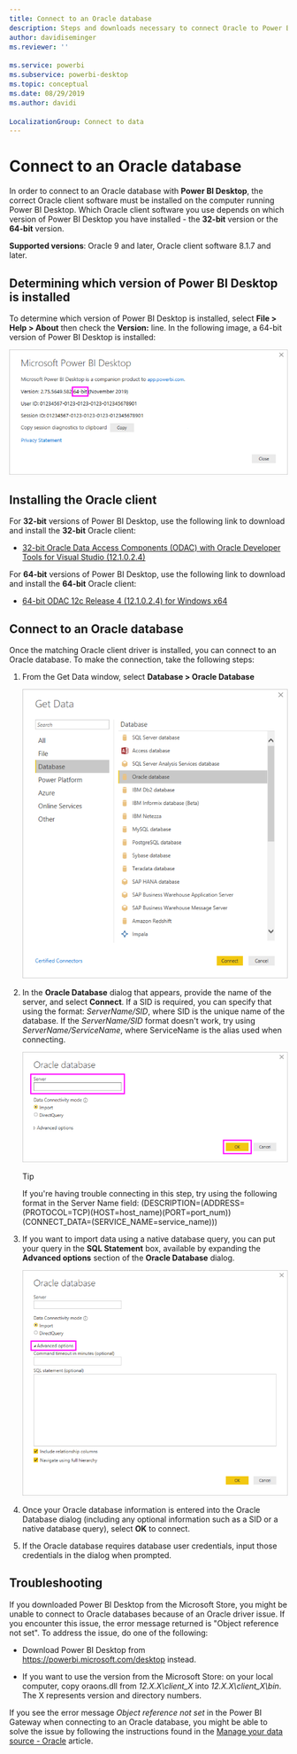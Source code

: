 ```yaml
---
title: Connect to an Oracle database
description: Steps and downloads necessary to connect Oracle to Power BI Desktop
author: davidiseminger
ms.reviewer: ''

ms.service: powerbi
ms.subservice: powerbi-desktop
ms.topic: conceptual
ms.date: 08/29/2019
ms.author: davidi

LocalizationGroup: Connect to data
---
```

# Connect to an Oracle database
In order to connect to an Oracle database with **Power BI Desktop**, the correct Oracle client software must be installed on the computer running Power BI Desktop. Which Oracle client software you use depends on which version of Power BI Desktop you have installed - the **32-bit** version or the **64-bit** version.

**Supported versions**: Oracle 9 and later, Oracle client software 8.1.7 and later.

## Determining which version of Power BI Desktop is installed
To determine which version of Power BI Desktop is installed, select **File > Help > About** then check the **Version:** line. In the following image, a 64-bit version of Power BI Desktop is installed:

![](media/desktop-connect-oracle-database/connect-oracle-database_1.png)

## Installing the Oracle client
For **32-bit** versions of Power BI Desktop, use the following link to download and install the **32-bit** Oracle client:

* [32-bit Oracle Data Access Components (ODAC) with Oracle Developer Tools for Visual Studio (12.1.0.2.4)](https://www.oracle.com/technetwork/topics/dotnet/utilsoft-086879.html)

For **64-bit** versions of Power BI Desktop, use the following link to download and install the **64-bit** Oracle client:

* [64-bit ODAC 12c Release 4 (12.1.0.2.4) for Windows x64](https://www.oracle.com/technetwork/database/windows/downloads/index-090165.html)

## Connect to an Oracle database
Once the matching Oracle client driver is installed, you can connect to an Oracle database. To make the connection, take the following steps:

1. From the Get Data window, select **Database > Oracle Database**
   
   ![](media/desktop-connect-oracle-database/connect-oracle-database_2.png)
2. In the **Oracle Database** dialog that appears, provide the name of the server, and select **Connect**. If a SID is required, you can specify that using the format: *ServerName/SID*, where SID is the unique name of the database. If the *ServerName/SID* format doesn't work, try using *ServerName/ServiceName*, where ServiceName is the alias used when connecting.


   ![](media/desktop-connect-oracle-database/connect-oracle-database_3.png)

   > [!TIP]
   > If you're having trouble connecting in this step, try using the following format in the Server Name field: (DESCRIPTION=(ADDRESS=(PROTOCOL=TCP)(HOST=host_name)(PORT=port_num))(CONNECT_DATA=(SERVICE_NAME=service_name)))
   
3. If you want to import data using a native database query, you can put your query in the **SQL Statement** box, available by expanding the **Advanced options** section of the **Oracle Database** dialog.
   
   ![](media/desktop-connect-oracle-database/connect-oracle-database_4.png)
4. Once your Oracle database information is entered into the Oracle Database dialog (including any optional information such as a SID or a native database query), select **OK** to connect.
5. If the Oracle database requires database user credentials, input those credentials in the dialog when prompted.


## Troubleshooting

If you downloaded Power BI Desktop from the Microsoft Store, you might be unable to connect to Oracle databases because of an Oracle driver issue. If you encounter this issue, the error message returned is "Object reference not set". To address the issue, do one of the following:

* Download Power BI Desktop from https://powerbi.microsoft.com/desktop instead.

* If you want to use the version from the Microsoft Store: on your local computer, copy oraons.dll from _12.X.X\client_X_ into _12.X.X\client_X\bin_. The X represents version and directory numbers.

If you see the error message *Object reference not set* in the Power BI Gateway when connecting to an Oracle database, you might be able to solve the issue by following the instructions found in the [Manage your data source - Oracle](service-gateway-onprem-manage-oracle.md) article.

